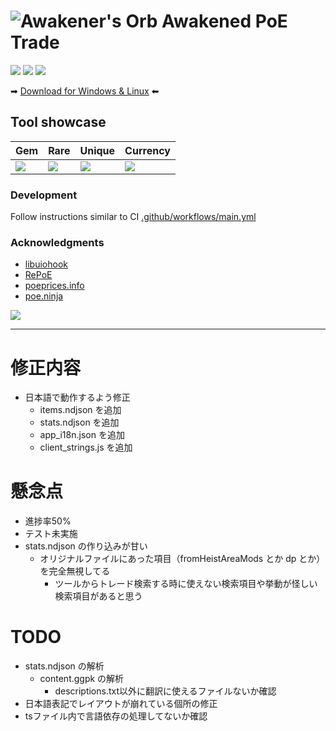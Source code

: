 # ![Awakener's Orb](https://web.poecdn.com/image/Art/2DItems/Currency/TransferOrb.png) Awakened PoE Trade

[![](https://user-images.githubusercontent.com/4292308/153364874-dde23599-278c-4350-8d86-dadbc4b978b3.svg)](https://somsubhra.github.io/github-release-stats/?username=SnosMe&repository=awakened-poe-trade)
[![](https://user-images.githubusercontent.com/4292308/153364769-e4fe1e82-1bbc-46ac-8a3c-f5a98a5667cc.svg)](https://patreon.com/awakened_poe_trade)
[![](https://user-images.githubusercontent.com/4292308/153364565-7a545d26-e617-4a33-a919-ff90d8feda3d.svg)](https://github.com/SnosMe/awakened-poe-trade/issues/22)


➡ [Download for Windows & Linux](https://snosme.github.io/awakened-poe-trade/download) ⬅

## Tool showcase

| Gem | Rare | Unique | Currency |
|-----|------|--------|----------|
| ![](https://i.imgur.com/LTsH2DZ.png) | ![](https://i.imgur.com/2XL5Wl8.png) | ![](https://i.imgur.com/UTV6prE.png) | ![](https://i.imgur.com/dQ9Sns6.png) |

### Development

Follow instructions similar to CI [.github/workflows/main.yml](https://github.com/SnosMe/awakened-poe-trade/blob/master/.github/workflows/main.yml)

### Acknowledgments

- [libuiohook](https://github.com/kwhat/libuiohook)
- [RePoE](https://github.com/brather1ng/RePoE)
- [poeprices.info](https://www.poeprices.info/)
- [poe.ninja](https://poe.ninja/)

![](https://i.imgur.com/MATqhv7.png)

***

# 修正内容
- 日本語で動作するよう修正
  - items.ndjson を追加
  - stats.ndjson を追加
  - app_i18n.json を追加
  - client_strings.js を追加

# 懸念点
- 進捗率50%
- テスト未実施
- stats.ndjson の作り込みが甘い
  - オリジナルファイルにあった項目（fromHeistAreaMods とか dp とか）を完全無視してる
    - ツールからトレード検索する時に使えない検索項目や挙動が怪しい検索項目があると思う

# TODO
- stats.ndjson の解析
  - content.ggpk の解析
    - descriptions.txt以外に翻訳に使えるファイルないか確認
- 日本語表記でレイアウトが崩れている個所の修正
- tsファイル内で言語依存の処理してないか確認
